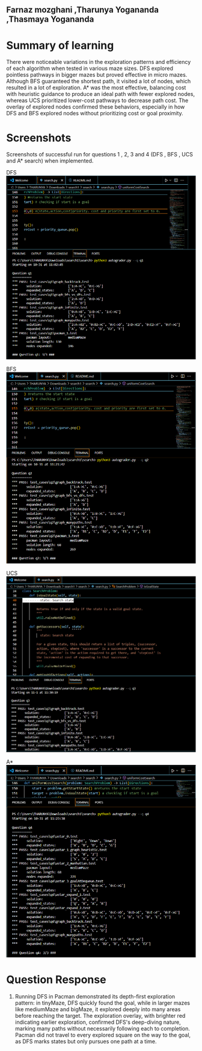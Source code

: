 ## Farnaz mozghani ,Tharunya Yogananda ,Thasmaya Yogananda
# Summary of learning
There were noticeable variations in the exploration patterns and efficiency of each algorithm when tested in various maze sizes. DFS explored pointless pathways in bigger mazes but proved effective in micro mazes. Although BFS guaranteed the shortest path, it visited a lot of nodes, which resulted in a lot of exploration. A* was the most effective, balancing cost with heuristic guidance to produce an ideal path with fewer explored nodes, whereas UCS prioritized lower-cost pathways to decrease path cost. The overlay of explored nodes confirmed these behaviors, especially in how DFS and BFS explored nodes without prioritizing cost or goal proximity.
# Screenshots 
Screenshots of successful run for questions 1 , 2, 3 and 4 (DFS , BFS , UCS and A* search) when implemented.

DFS
![DFS](<images/Screenshot 2024-10-31 112130.png>)

BFS
![BFS](<images/Screenshot 2024-10-31 112209.png>)

UCS
![UCS](<images/Screenshot 2024-11-01 113114.png>)

A*
![A*](<images/Screenshot 2024-10-31 112412.png>)

# Question Response
 
1. Running DFS in Pacman demonstrated its depth-first exploration pattern: in tinyMaze, DFS quickly found the goal, while in larger mazes like mediumMaze and bigMaze, it explored deeply into many areas before reaching the target. The exploration overlay, with brighter red indicating earlier exploration, confirmed DFS's deep-diving nature, marking many paths without necessarily following each to completion. Pacman did not travel to every explored square on the way to the goal, as DFS marks states but only pursues one path at a time.
